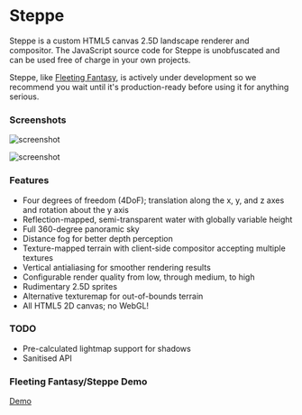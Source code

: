 Steppe
======

Steppe is a custom HTML5 canvas 2.5D landscape renderer and compositor. The
JavaScript source code for Steppe is unobfuscated and can be used free of
charge in your own projects.

Steppe, like [Fleeting Fantasy](http://fleetingfantasy.com/), is actively under
development so we recommend you wait until it's production-ready before using
it for anything serious.

### Screenshots ###

![screenshot](http://fleetingfantasy.com/images/screenshots/005.jpg)

![screenshot](http://fleetingfantasy.com/images/screenshots/001.jpg)

### Features ###

* Four degrees of freedom (4DoF); translation along the x, y, and z axes and rotation about the y axis
* Reflection-mapped, semi-transparent water with globally variable height
* Full 360-degree panoramic sky
* Distance fog for better depth perception
* Texture-mapped terrain with client-side compositor accepting multiple textures
* Vertical antialiasing for smoother rendering results
* Configurable render quality from low, through medium, to high
* Rudimentary 2.5D sprites
* Alternative texturemap for out-of-bounds terrain
* All HTML5 2D canvas; no WebGL!

### TODO ###

* Pre-calculated lightmap support for shadows
* Sanitised API

### Fleeting Fantasy/Steppe Demo ###

[Demo](http://fleetingfantasy.com/demo)
